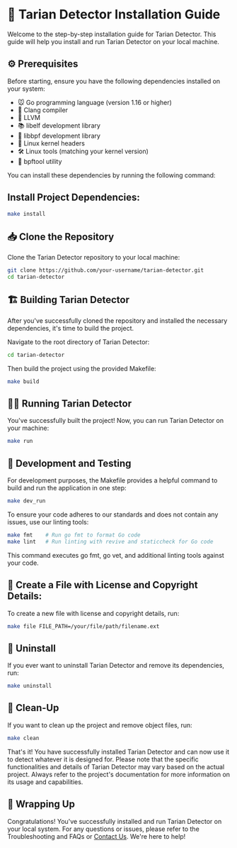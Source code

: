 # 🚀 Tarian Detector Installation Guide

Welcome to the step-by-step installation guide for Tarian Detector. This guide will help you install and run Tarian Detector on your local machine. 

## ⚙️ Prerequisites

Before starting, ensure you have the following dependencies installed on your system:

- 🐭 Go programming language (version 1.16 or higher)
- 🎯 Clang compiler
- 🧪 LLVM
- 📚 libelf development library
- 🔧 libbpf development library
- 🐧 Linux kernel headers
- 🛠️ Linux tools (matching your kernel version)
- 🧰 bpftool utility

You can install these dependencies by running the following command:

## Install Project Dependencies:

```bash
make install
```

## 📥  Clone the Repository 

Clone the Tarian Detector repository to your local machine:

``` bash
git clone https://github.com/your-username/tarian-detector.git
cd tarian-detector
```

## 🏗️  Building Tarian Detector

After you've successfully cloned the repository and installed the necessary dependencies, it's time to build the project.

Navigate to the root directory of Tarian Detector:

```bash
cd tarian-detector
```
Then build the project using the provided Makefile:

```bash
make build
```

## 🏃‍♂️ Running Tarian Detector

You've successfully built the project! Now, you can run Tarian Detector on your machine:

```bash
make run
```


## 🧪 Development and Testing

For development purposes, the Makefile provides a helpful command to build and run the application in one step:

```bash
make dev_run
```

To ensure your code adheres to our standards and does not contain any issues, use our linting tools:

```bash
make fmt    # Run go fmt to format Go code
make lint   # Run linting with revive and staticcheck for Go code

```

This command executes go fmt, go vet, and additional linting tools against your code.

## 📜 Create a File with License and Copyright Details:


To create a new file with license and copyright details, run:

```bash
make file FILE_PATH=/your/file/path/filename.ext
```


## 🚫 Uninstall 
If you ever want to uninstall Tarian Detector and remove its dependencies, run:

``` bash
make uninstall
```

##  🧹 Clean-Up 
If you want to clean up the project and remove object files, run:

```bash
make clean
```

That's it! You have successfully installed Tarian Detector and can now use it to detect whatever it is designed for. Please note that the specific functionalities and details of Tarian Detector may vary based on the actual project. Always refer to the project's documentation for more information on its usage and capabilities.

## 🎉  Wrapping Up

Congratulations! You've successfully installed and run Tarian Detector on your local system. For any questions or issues, please refer to the Troubleshooting and FAQs or [Contact Us](https://intelops.ai/contact/). We're here to help!




